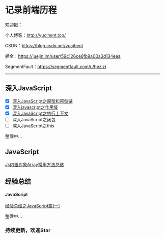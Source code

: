# 记录前端历程


欢迎戳：

个人博客：http://yucihent.top/

CSDN：https://blog.csdn.net/yucihent

掘金：https://juejin.im/user/59c126ce6fb9a00a3d134eea

SegmentFault：https://segmentfault.com/u/hezizi

---

## 深入JavaScript
- [x] [深入JavaScript之原型和原型链](https://github.com/hezizi/myBlog/issues/1)
- [x] [深入javascript之作用域](https://github.com/hezizi/myBlog/issues/2)
- [x] [深入JavaScript之执行上下文](https://github.com/hezizi/myBlog/issues/3)
- [ ] 深入JavaScript之闭包
- [ ] 深入JavaScript之this

整理中...

## JavaScript
[Js内置对象Array常用方法总结](https://github.com/hezizi/myBlog/issues/5)


## 经验总结
#### JavaScript
[经验总结之JavaScript篇(一)](https://github.com/hezizi/myBlog/issues/4)

整理中...


### 持续更新，欢迎Star
